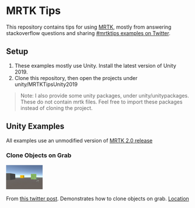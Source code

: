 # MRTK Tips
This repository contains tips for using [MRTK](http://aka.ms/mrtk), mostly from answering stackoverflow questions and sharing [#mrtktips examples on Twitter](https://twitter.com/search?q=%23mrtktips&src=typed_query).

## Setup
1. These examples mostly use Unity. Install the latest version of Unity 2019.
2. Clone this repository, then open the projects under unity/MRTKTipsUnity2019

> Note: I also provide some unity packages, under unity/unitypackages. These do not contain mrtk files. Feel free to import these packages instead of cloning the project.

## Unity Examples
All examples use an unmodified version of [MRTK 2.0 release](https://github.com/microsoft/MixedRealityToolkit-Unity/releases/tag/v2.0.0)

### Clone Objects on Grab
<img src="media/CloneOnGrab.gif" width="100">

From [this twitter post](https://twitter.com/julenka/status/1170449944697683968). Demonstrates how to clone objects on grab.
[Location](https://github.com/julenka/mrtk-tips/blob/master/unity/MRTKTipsUnity2019/Assets/MRTKTips/Scenes/CloneOnGrab.unity)

